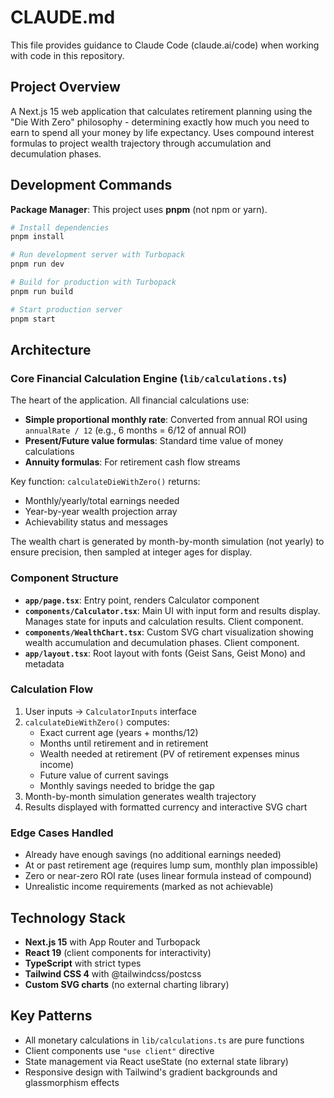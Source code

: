 # CLAUDE.md

This file provides guidance to Claude Code (claude.ai/code) when working with code in this repository.

## Project Overview

A Next.js 15 web application that calculates retirement planning using the "Die With Zero" philosophy - determining exactly how much you need to earn to spend all your money by life expectancy. Uses compound interest formulas to project wealth trajectory through accumulation and decumulation phases.

## Development Commands

**Package Manager**: This project uses **pnpm** (not npm or yarn).

```bash
# Install dependencies
pnpm install

# Run development server with Turbopack
pnpm run dev

# Build for production with Turbopack
pnpm run build

# Start production server
pnpm start
```

## Architecture

### Core Financial Calculation Engine (`lib/calculations.ts`)

The heart of the application. All financial calculations use:

- **Simple proportional monthly rate**: Converted from annual ROI using `annualRate / 12` (e.g., 6 months = 6/12 of annual ROI)
- **Present/Future value formulas**: Standard time value of money calculations
- **Annuity formulas**: For retirement cash flow streams

Key function: `calculateDieWithZero()` returns:

- Monthly/yearly/total earnings needed
- Year-by-year wealth projection array
- Achievability status and messages

The wealth chart is generated by month-by-month simulation (not yearly) to ensure precision, then sampled at integer ages for display.

### Component Structure

- **`app/page.tsx`**: Entry point, renders Calculator component
- **`components/Calculator.tsx`**: Main UI with input form and results display. Manages state for inputs and calculation results. Client component.
- **`components/WealthChart.tsx`**: Custom SVG chart visualization showing wealth accumulation and decumulation phases. Client component.
- **`app/layout.tsx`**: Root layout with fonts (Geist Sans, Geist Mono) and metadata

### Calculation Flow

1. User inputs → `CalculatorInputs` interface
2. `calculateDieWithZero()` computes:
   - Exact current age (years + months/12)
   - Months until retirement and in retirement
   - Wealth needed at retirement (PV of retirement expenses minus income)
   - Future value of current savings
   - Monthly savings needed to bridge the gap
3. Month-by-month simulation generates wealth trajectory
4. Results displayed with formatted currency and interactive SVG chart

### Edge Cases Handled

- Already have enough savings (no additional earnings needed)
- At or past retirement age (requires lump sum, monthly plan impossible)
- Zero or near-zero ROI rate (uses linear formula instead of compound)
- Unrealistic income requirements (marked as not achievable)

## Technology Stack

- **Next.js 15** with App Router and Turbopack
- **React 19** (client components for interactivity)
- **TypeScript** with strict types
- **Tailwind CSS 4** with @tailwindcss/postcss
- **Custom SVG charts** (no external charting library)

## Key Patterns

- All monetary calculations in `lib/calculations.ts` are pure functions
- Client components use `"use client"` directive
- State management via React useState (no external state library)
- Responsive design with Tailwind's gradient backgrounds and glassmorphism effects
